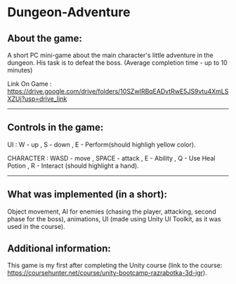 # Dungeon-Adventure

About the game:
-------------------------------------------------------------------------------------------------------------------------------------------------------
A short PC mini-game about the main character's little adventure in the dungeon. 
 His task is to defeat the boss.
(Average completion time - up to 10 minutes)

Link On Game : https://drive.google.com/drive/folders/10SZwIRBqEADvtRwE5JS9vtu4XmLSXZUj?usp=drive_link

-------------------------------------------------------------------------------------------------------------------------------------------------------
 Controls in the game:
-------------------------------------------------------------------------------------------------------------------------------------------------------
 UI : W - up , S - down , E - Perform(should highligh yellow color).

 CHARACTER : WASD - move , SPACE - attack , E - Ability , Q - Use Heal Potion , R - Interact (should highlight a hand). 

-------------------------------------------------------------------------------------------------------------------------------------------------------
What was implemented (in a short):
-------------------------------------------------------------------------------------------------------------------------------------------------------
Object movement, AI for enemies (chasing the player, attacking, second phase for the boss), animations,
 UI (made using Unity UI Toolkit, as it was used in the course).

Additional information:
-------------------------------------------------------------------------------------------------------------------------------------------------------
This game is my first after completing the Unity course (link to the course: https://coursehunter.net/course/unity-bootcamp-razrabotka-3d-igr).

